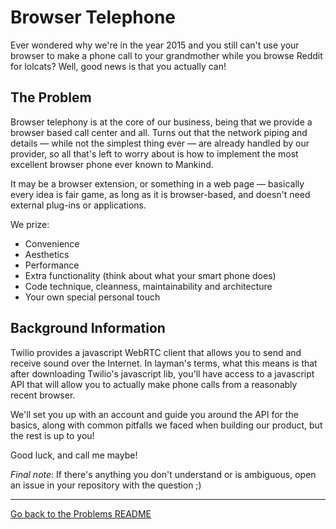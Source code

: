 # Browser Telephone

Ever wondered why we're in the year 2015 and you still can't use your browser to make a phone call to your grandmother while you browse Reddit for lolcats? Well, good news is that you actually can!

## The Problem

Browser telephony is at the core of our business, being that we provide a browser based call center and all. Turns out that the network piping and details — while not the simplest thing ever — are already handled by our provider, so all that's left to worry about is how to implement the most excellent browser phone ever known to Mankind.

It may be a browser extension, or something in a web page — basically every idea is fair game, as long as it is browser-based, and doesn't need external plug-ins or applications.

We prize:

* Convenience
* Aesthetics
* Performance
* Extra functionality (think about what your smart phone does)
* Code technique, cleanness, maintainability and architecture
* Your own special personal touch

## Background Information

Twilio provides a javascript WebRTC client that allows you to send and receive sound over the Internet. In layman's terms, what this means is that after downloading Twilio's javascript lib, you'll have access to a javascript API that will allow you to actually make phone calls from a reasonably recent browser.

We'll set you up with an account and guide you around the API for the basics, along with common pitfalls we faced when building our product, but the rest is up to you!

Good luck, and call me maybe!

*Final note*: If there's anything you don't understand or is ambiguous, open an issue in your repository with the question ;)

---

[Go back to the Problems README](README.md)

